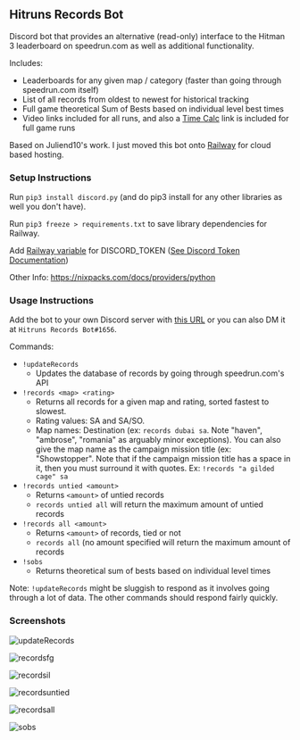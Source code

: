 ## Hitruns Records Bot
Discord bot that provides an alternative (read-only) interface to the Hitman 3 leaderboard on speedrun.com as well as additional functionality.

Includes:
- Leaderboards for any given map / category (faster than going through speedrun.com itself)
- List of all records from oldest to newest for historical tracking
- Full game theoretical Sum of Bests based on individual level best times
- Video links included for all runs, and also a [Time Calc](https://solderq35.github.io/fg-time-calc/) link is included for full game runs

Based on Juliend10's work. I just moved this bot onto [Railway](https://railway.app/) for cloud based hosting.

### Setup Instructions
Run `pip3 install discord.py` (and do pip3 install for any other libraries as well you don't have). 

Run `pip3 freeze > requirements.txt` to save library dependencies for Railway.

Add [Railway variable](https://docs.railway.app/develop/variables) for DISCORD_TOKEN ([See Discord Token Documentation](https://docs.discordbotstudio.org/setting-up-dbs/finding-your-bot-token))

Other Info: https://nixpacks.com/docs/providers/python

### Usage Instructions
Add the bot to your own Discord server with [this URL](https://discord.com/api/oauth2/authorize?client_id=1048593224735932508&permissions=2147486720&scope=bot%20applications.commands) or you can also DM it at `Hitruns Records Bot#1656`.

Commands:
- `!updateRecords`
  - Updates the database of records by going through speedrun.com's API
- `!records <map> <rating>`
  - Returns all records for a given map and rating, sorted fastest to slowest. 
  - Rating values: SA and SA/SO. 
  - Map names: Destination (ex: `records dubai sa`. Note "haven", "ambrose", "romania" as arguably minor exceptions). You can also give the map name as the campaign mission title (ex: "Showstopper". Note that if the campaign mission title has a space in it, then you must surround it with quotes. Ex: `!records "a gilded cage" sa`
- `!records untied <amount>`
  - Returns `<amount>` of untied records
  - `records untied all` will return the maximum amount of untied records
- `!records all <amount>`
  - Returns `<amount>` of records, tied or not
  - `records all` (no amount specified will return the maximum amount of records
- `!sobs`
  - Returns theoretical sum of bests based on individual level times

Note: `!updateRecords` might be sluggish to respond as it involves going through a lot of data. The other commands should respond fairly quickly.

### Screenshots
![updateRecords](https://media.discordapp.net/attachments/1018323831468851202/1048705618078351380/image.png)

![recordsfg](https://media.discordapp.net/attachments/1018323831468851202/1049091135022317589/image.png)

![recordsil](https://media.discordapp.net/attachments/1018323831468851202/1049091366594019438/image.png)

![recordsuntied](https://media.discordapp.net/attachments/1018323831468851202/1049090686437294242/image.png)

![recordsall](https://media.discordapp.net/attachments/1018323831468851202/1049090785984909362/image.png)

![sobs](https://media.discordapp.net/attachments/1018323831468851202/1048705959893139526/image.png)
